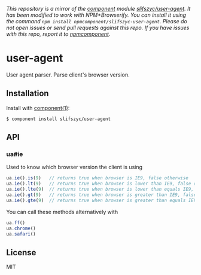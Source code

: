 *This repository is a mirror of the [component](http://component.io) module [slifszyc/user-agent](http://github.com/slifszyc/user-agent). It has been modified to work with NPM+Browserify. You can install it using the command `npm install npmcomponent/slifszyc-user-agent`. Please do not open issues or send pull requests against this repo. If you have issues with this repo, report it to [npmcomponent](https://github.com/airportyh/npmcomponent).*

# user-agent

  User agent parser.
  Parse client's browser version.

## Installation

  Install with [component(1)](http://component.io):

    $ component install slifszyc/user-agent

## API

### ua#ie

Used to know which browser version the client is using

```js
ua.ie().is(9)   // returns true when browser is IE9, false otherwise
ua.ie().lt(9)   // returns true when browser is lower than IE9, false otherwise
ua.ie().lte(9)  // returns true when browser is lower than equals IE9, false otherwise
ua.ie().gt(9)   // returns true when browser is greater than IE9, false otherwise
ua.ie().gte(9)  // returns true when browser is greater than equals IE9, false otherwise
```

You can call these methods alternatively with
```js
ua.ff()
ua.chrome()
ua.safari()
```

## License

  MIT
